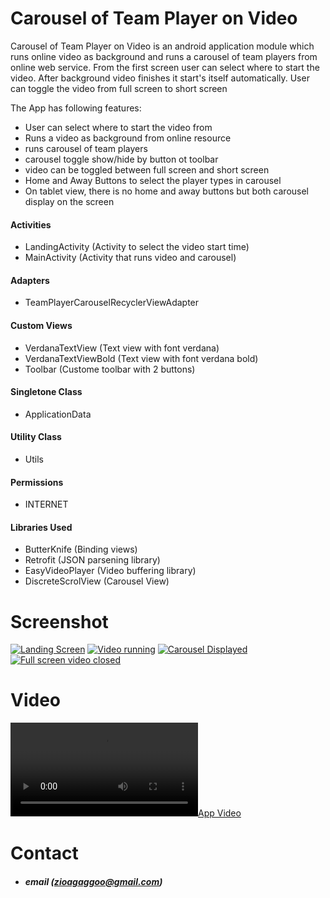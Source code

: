 # Carousel of Team Player on Video


Carousel of Team Player on Video is an android application module which runs online video as background and runs a carousel of team players from online web service. From the first screen user can select where to start the video. After background video finishes it start's itself automatically.
User can toggle the video from full screen to short screen


The App has following features:

- User can select where to start the video from
- Runs a video as background from online resource
- runs carousel of team players
- carousel toggle show/hide by button ot toolbar
- video can be toggled between full screen and short screen
- Home and Away Buttons to select the player types in carousel
- On tablet view, there is no home and away buttons but both carousel display on the screen

#### Activities
- LandingActivity (Activity to select the video start time)
- MainActivity (Activity that runs video and carousel)

#### Adapters
- TeamPlayerCarouselRecyclerViewAdapter

#### Custom Views
- VerdanaTextView (Text view with font verdana)
- VerdanaTextViewBold (Text view with font verdana bold)
- Toolbar (Custome toolbar with 2 buttons)

#### Singletone Class
- ApplicationData

#### Utility Class
- Utils

#### Permissions
- INTERNET

#### Libraries Used
- ButterKnife (Binding views)
- Retrofit (JSON parsening library)
- EasyVideoPlayer (Video buffering library)
- DiscreteScrolView (Carousel View)

# Screenshot
   [![Landing Screen](https://s15.postimg.cc/z1e9ulebf/Screenshot_20180629-074338.png)](https://postimg.cc/image/q6dfk2piv/)
   [![Video running](https://s15.postimg.cc/q6dfk5hu3/Screenshot_20180629-074351.png)](https://postimg.cc/image/wwtwtl4zr/)
   [![Carousel Displayed](https://s15.postimg.cc/a84pu2dcb/Screenshot_20180629-074401.png)](https://postimg.cc/image/5yzzrwa2v/)
   [![Full screen video closed](https://s15.postimg.cc/bn6aism57/Screenshot_20180629-074410.png)](https://postimg.cc/image/wk2ingk5z/)
   
# Video
   [![App Video](https://raw.githubusercontent.com/boygaggoo/VideoPlayerWithTeams/master/video/20180629_012858.mp4?token=AChzkagJQGwfkg5wU90vlWS6zuU9ck-hks5bPubIwA%3D%3D)](https://github.com/boygaggoo/VideoPlayerWithTeams/blob/master/video/20180629_012858.mp4)
 
# Contact
- ##### email (zioagaggoo@gmail.com)
